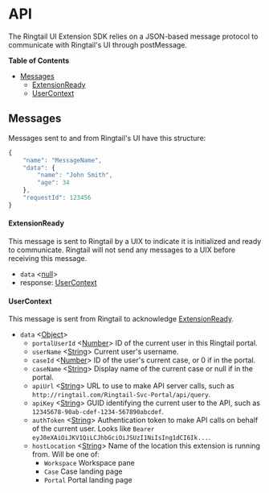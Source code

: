 # API
The Ringtail UI Extension SDK relies on a JSON-based message protocol to communicate with Ringtail's UI through postMessage.

**Table of Contents**
- [Messages](#messages)
  - [ExtensionReady](#extensionready)
  - [UserContext](#usercontext)

## Messages
Messages sent to and from Ringtail's UI have this structure:
```js
{
    "name": "MessageName",
    "data": {
        "name": "John Smith",
        "age": 34
    },
    "requestId": 123456
}
```

#### ExtensionReady
This message is sent to Ringtail by a UIX to indicate it is initialized and ready to communicate. Ringtail will not send any messages to a UIX before receiving this message.
- `data` <[null]>
- response: [UserContext](#usercontext)

#### UserContext
This message is sent from Ringtail to acknowledge [ExtensionReady](#extensionready).
 - `data` <[Object]>
   - `portalUserId` <[Number]> ID of the current user in this Ringtail portal.
   - `userName` <[String]> Current user's username.
   - `caseId` <[Number]> ID of the user's current case, or 0 if in the portal.
   - `caseName` <[String]> Display name of the current case or null if in the portal.
   - `apiUrl` <[String]> URL to use to make API server calls, such as `http://ringtail.com/Ringtail-Svc-Portal/api/query`.
   - `apiKey` <[String]> GUID identifying the current user to the API, such as `12345678-90ab-cdef-1234-567890abcdef`.
   - `authToken` <[String]> Authentication token to make API calls on behalf of the current user. Looks like `Bearer eyJ0eXAiOiJKV1QiLCJhbGciOiJSUzI1NiIsIng1dCI6Ik...`.
   - `hostLocation` <[String]> Name of the location this extension is running from. Will be one of:
     - `Workspace` Workspace pane
     - `Case` Case landing page
     - `Portal` Portal landing page





[null]: https://developer.mozilla.org/en-US/docs/Web/JavaScript/Reference/Global_Objects/null "null"
[Array]: https://developer.mozilla.org/en-US/docs/Web/JavaScript/Reference/Global_Objects/Array "Array"
[boolean]: https://developer.mozilla.org/en-US/docs/Web/JavaScript/Data_structures#Boolean_type "Boolean"
[function]: https://developer.mozilla.org/en-US/docs/Web/JavaScript/Reference/Global_Objects/Function "Function"
[number]: https://developer.mozilla.org/en-US/docs/Web/JavaScript/Data_structures#Number_type "Number"
[Object]: https://developer.mozilla.org/en-US/docs/Web/JavaScript/Reference/Global_Objects/Object "Object"
[Promise]: https://developer.mozilla.org/en-US/docs/Web/JavaScript/Reference/Global_Objects/Promise "Promise"
[string]: https://developer.mozilla.org/en-US/docs/Web/JavaScript/Data_structures#String_type "String"
[Error]: https://nodejs.org/api/errors.html#errors_class_error "Error"
[Map]: https://developer.mozilla.org/en-US/docs/Web/JavaScript/Reference/Global_Objects/Map "Map"
[Serializable]: https://developer.mozilla.org/en-US/docs/Web/JavaScript/Reference/Global_Objects/JSON/stringify#Description "Serializable"
